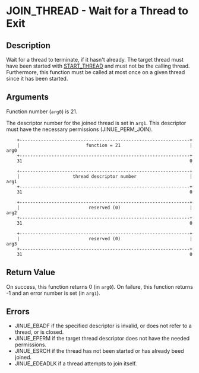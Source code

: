 # JOIN_THREAD - Wait for a Thread to Exit

## Description

Wait for a thread to terminate, if it hasn't already. The target thread must
have been started with [START_THREAD](start-thread.md) and must not be the
calling thread. Furthermore, this function must be called at most once on a
given thread since it has been started.

## Arguments

Function number (`arg0`) is 21.

The descriptor number for the joined thread is set in `arg1`. This descriptor
must have the necessary permissions (JINUE_PERM_JOIN).

```
    +----------------------------------------------------------------+
    |                         function = 21                          |  arg0
    +----------------------------------------------------------------+
    31                                                               0
    
    +----------------------------------------------------------------+
    |                    thread descriptor number                    |  arg1
    +----------------------------------------------------------------+
    31                                                               0

    +----------------------------------------------------------------+
    |                          reserved (0)                          |  arg2
    +----------------------------------------------------------------+
    31                                                               0

    +----------------------------------------------------------------+
    |                          reserved (0)                          |  arg3
    +----------------------------------------------------------------+
    31                                                               0
```

## Return Value

On success, this function returns 0 (in `arg0`). On failure, this function
returns -1 and an error number is set (in `arg1`).

## Errors

* JINUE_EBADF if the specified descriptor is invalid, or does not refer to a
thread, or is closed.
* JINUE_EPERM if the target thread descriptor does not have the needed
permissions.
* JINUE_ESRCH if the thread has not been started or has already beed joined.
* JINUE_EDEADLK if a thread attempts to join itself.
